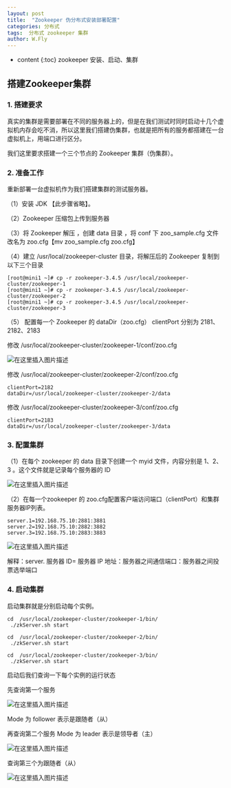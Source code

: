```yaml
---
layout: post
title:  "Zookeeper 伪分布式安装部署配置"
categories: 分布式
tags:  分布式 zookeeper 集群
author: W.Fly
---
```

* content
{:toc}
zookeeper 安装、启动、集群

## 搭建Zookeeper集群

### 1. 搭建要求
真实的集群是需要部署在不同的服务器上的，但是在我们测试时同时启动十几个虚拟机内存会吃不消，所以这里我们搭建伪集群，也就是把所有的服务都搭建在一台虚拟机上，用端口进行区分。

我们这里要求搭建一个三个节点的 Zookeeper 集群（伪集群）。

### 2. 准备工作
重新部署一台虚拟机作为我们搭建集群的测试服务器。

（1）安装 JDK  【此步骤省略】。

（2）Zookeeper 压缩包上传到服务器

（3）将 Zookeeper 解压 ，创建 data 目录 ，将 conf 下 zoo_sample.cfg 文件改名为 zoo.cfg【mv zoo_sample.cfg zoo.cfg】

（4）建立 /usr/local/zookeeper-cluster 目录，将解压后的 Zookeeper 复制到以下三个目录
```
[root@mini1 ~]# cp -r zookeeper-3.4.5 /usr/local/zookeeper-cluster/zookeeper-1
[root@mini1 ~]# cp -r zookeeper-3.4.5 /usr/local/zookeeper-cluster/zookeeper-2
[root@mini1 ~]# cp -r zookeeper-3.4.5 /usr/local/zookeeper-cluster/zookeeper-3
```
（5） 配置每一个 Zookeeper 的 dataDir（zoo.cfg） clientPort 分别为 2181、2182、2183

修改 /usr/local/zookeeper-cluster/zookeeper-1/conf/zoo.cfg

![在这里插入图片描述](https://github.com/wangfei910/wangfei910.github.io/raw/master/_pic/Zookeeper/1.png)

修改 /usr/local/zookeeper-cluster/zookeeper-2/conf/zoo.cfg
```
clientPort=2182
dataDir=/usr/local/zookeeper-cluster/zookeeper-2/data
```
修改 /usr/local/zookeeper-cluster/zookeeper-3/conf/zoo.cfg
```
clientPort=2183
dataDir=/usr/local/zookeeper-cluster/zookeeper-3/data
```

### 3. 配置集群

（1）在每个 zookeeper 的 data 目录下创建一个 myid 文件，内容分别是 1、2、3 。这个文件就是记录每个服务器的 ID

 ![在这里插入图片描述](https://github.com/wangfei910/wangfei910.github.io/raw/master/_pic/Zookeeper/2.png)
 
（2）在每一个zookeeper 的 zoo.cfg配置客户端访问端口（clientPort）和集群服务器IP列表。
```
server.1=192.168.75.10:2881:3881
server.2=192.168.75.10:2882:3882
server.3=192.168.75.10:2883:3883
```

![在这里插入图片描述](https://github.com/wangfei910/wangfei910.github.io/raw/master/_pic/Zookeeper/3.png)

解释：server. 服务器 ID= 服务器 IP 地址：服务器之间通信端口：服务器之间投票选举端口

### 4. 启动集群
启动集群就是分别启动每个实例。

```
cd  /usr/local/zookeeper-cluster/zookeeper-1/bin/
 ./zkServer.sh start

cd  /usr/local/zookeeper-cluster/zookeeper-2/bin/
 ./zkServer.sh start

cd  /usr/local/zookeeper-cluster/zookeeper-3/bin/
 ./zkServer.sh start
```
启动后我们查询一下每个实例的运行状态

先查询第一个服务

![在这里插入图片描述](https://github.com/wangfei910/wangfei910.github.io/raw/master/_pic/Zookeeper/4.png)

Mode 为 follower 表示是跟随者（从）

再查询第二个服务 Mode 为 leader 表示是领导者（主）

![在这里插入图片描述](https://github.com/wangfei910/wangfei910.github.io/raw/master/_pic/Zookeeper/5.png)

查询第三个为跟随者（从）

![在这里插入图片描述](https://github.com/wangfei910/wangfei910.github.io/raw/master/_pic/Zookeeper/6.png)

